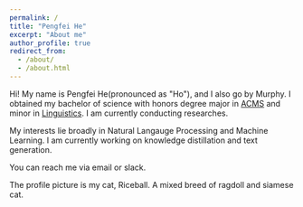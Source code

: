 ```yaml
---
permalink: /
title: "Pengfei He"
excerpt: "About me"
author_profile: true
redirect_from: 
  - /about/
  - /about.html
---
```


Hi! My name is Pengfei He(pronounced as "Ho"), and I also go by Murphy. I obtained my bachelor of science with honors degree major in [ACMS](https://acms.washington.edu) and minor in [Linguistics](https://acms.washington.edu). I am currently conducting researches. 
 

 

My interests lie broadly in Natural Langauge Processing and Machine Learning. I am currently working on knowledge distillation and text generation.

You can reach me via email or slack.

The profile picture is my cat, Riceball. A mixed breed of ragdoll and siamese cat. 
